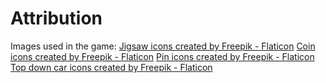# Attribution
Images used in the game:
<a href="https://www.flaticon.com/free-icons/jigsaw" title="jigsaw icons">Jigsaw icons created by Freepik - Flaticon</a>
<a href="https://www.flaticon.com/free-icons/coin" title="coin icons">Coin icons created by Freepik - Flaticon</a>
<a href="https://www.flaticon.com/free-icons/pin" title="pin icons">Pin icons created by Freepik - Flaticon</a>
<a href="https://www.flaticon.com/free-icons/top-down-car" title="top down car icons">Top down car icons created by Freepik - Flaticon</a>
